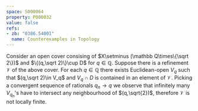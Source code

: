```yaml
---
space: S000064
property: P000032
value: false
refs:
- zb: "0386.54001"
  name: Counterexamples in Topology
---
```


Consider an open cover consising of $X\setminus (\mathbb Q\times\{\sqrt 2\})$ and $\{(q,\sqrt 2)\}\cup D$ for $q\in\mathbb Q$.
Suppose there is a refinement $\mathscr V$ of the above cover. For each $q\in\mathbb Q$ there exists Euclidean-open $V_q$ such that $(q,\sqrt 2)\in V_q$ and
$V_q\cap D$ is contained in an element of $\mathscr V$.
Picking a convergent sequence of rationals $q_n \to q$ we
observe that infinitely many $V_{q_n}$'s have to intersect any neighbourhood of $(q,\sqrt{2})$, therefore $\mathscr V$
is not locally finite.
